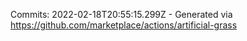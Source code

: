 Commits: 2022-02-18T20:55:15.299Z - Generated via https://github.com/marketplace/actions/artificial-grass
<br>
